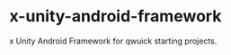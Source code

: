 x-unity-android-framework
=========================

x Unity Android Framework for qwuick starting projects.
